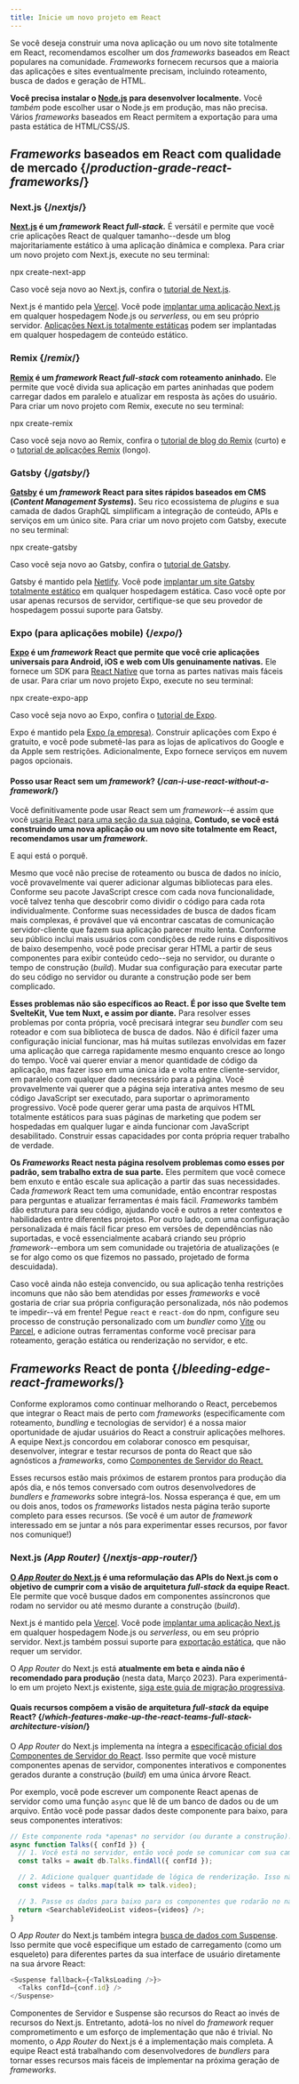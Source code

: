 ```yaml
---
title: Inicie um novo projeto em React
---
```


<Intro>

Se você deseja construir uma nova aplicação ou um novo site totalmente em React, recomendamos escolher um dos *frameworks* baseados em React populares na comunidade. *Frameworks* fornecem recursos que a maioria das aplicações e sites eventualmente precisam, incluindo roteamento, busca de dados e geração de HTML.

</Intro>

<Note>

**Você precisa instalar o [Node.js](https://nodejs.org/en/) para desenvolver localmente.** Você *também* pode escolher usar o Node.js em produção, mas não precisa. Vários *frameworks*  baseados em React permitem a exportação para uma pasta estática de HTML/CSS/JS.

</Note>

## *Frameworks* baseados em React com qualidade de mercado {/*production-grade-react-frameworks*/}

### Next.js {/*nextjs*/}

**[Next.js](https://nextjs.org/) é um *framework* React *full-stack.*** É versátil e permite que você crie aplicações React de qualquer tamanho--desde um blog majoritariamente estático à uma aplicação dinâmica e complexa. Para criar um novo projeto com Next.js, execute no seu terminal:

<TerminalBlock>
npx create-next-app
</TerminalBlock>

Caso você seja novo ao Next.js, confira o [tutorial de Next.js](https://nextjs.org/learn/foundations/about-nextjs).

Next.js é mantido pela [Vercel](https://vercel.com/). Você pode [implantar uma aplicação Next.js](https://nextjs.org/docs/deployment) em qualquer hospedagem Node.js ou *serverless*, ou em seu próprio servidor. [Aplicações Next.js totalmente estáticas](https://nextjs.org/docs/advanced-features/static-html-export) podem ser implantadas em qualquer hospedagem de conteúdo estático.

### Remix {/*remix*/}

**[Remix](https://remix.run/) é um *framework* React *full-stack* com roteamento aninhado.** Ele permite que você divida sua aplicação em partes aninhadas que podem carregar dados em paralelo e atualizar em resposta às ações do usuário. Para criar um novo projeto com Remix, execute no seu terminal:

<TerminalBlock>
npx create-remix
</TerminalBlock>

Caso você seja novo ao Remix, confira o [tutorial de blog do Remix](https://remix.run/docs/en/main/tutorials/blog) (curto) e o [tutorial de aplicações Remix](https://remix.run/docs/en/main/tutorials/jokes) (longo).

### Gatsby {/*gatsby*/}

**[Gatsby](https://www.gatsbyjs.com/) é um *framework* React para sites rápidos baseados em CMS (*Content Management Systems*).** Seu rico ecossistema de *plugins* e sua camada de dados GraphQL simplificam a integração de conteúdo, APIs e serviços em um único site. Para criar um novo projeto com Gatsby, execute no seu terminal:

<TerminalBlock>
npx create-gatsby
</TerminalBlock>

Caso você seja novo ao Gatsby, confira o [tutorial de Gatsby](https://www.gatsbyjs.com/docs/tutorial/).

Gatsby é mantido pela [Netlify](https://www.netlify.com/). Você pode [implantar um site Gatsby totalmente estático](https://www.gatsbyjs.com/docs/how-to/previews-deploys-hosting) em qualquer hospedagem estática. Caso você opte por usar apenas recursos de servidor, certifique-se que seu provedor de hospedagem possui suporte para Gatsby.

### Expo (para aplicações mobile) {/*expo*/}

**[Expo](https://expo.dev/) é um *framework* React que permite que você crie aplicações universais para Android, iOS e web com UIs genuinamente nativas.** Ele fornece um SDK para [React Native](https://reactnative.dev/) que torna as partes nativas mais fáceis de usar. Para criar um novo projeto Expo, execute no seu terminal:

<TerminalBlock>
npx create-expo-app
</TerminalBlock>

Caso você seja novo ao Expo, confira o [tutorial de Expo](https://docs.expo.dev/tutorial/introduction/).

Expo é mantido pela [Expo (a empresa)](https://expo.dev/about). Construir aplicações com Expo é gratuito, e você pode submetê-las para as lojas de aplicativos do Google e da Apple sem restrições. Adicionalmente, Expo fornece serviços em nuvem pagos opcionais.

<DeepDive>

#### Posso usar React sem um *framework*? {/*can-i-use-react-without-a-framework*/}

Você definitivamente pode usar React sem um *framework*--é assim que você [usaria React para uma seção da sua página.](/learn/add-react-to-an-existing-project#using-react-for-a-part-of-your-existing-page) **Contudo, se você está construindo uma nova aplicação ou um novo site totalmente em React, recomendamos usar um *framework*.**

E aqui está o porquê.

Mesmo que você não precise de roteamento ou busca de dados no início, você provavelmente vai querer adicionar algumas bibliotecas para eles. Conforme seu pacote JavaScript cresce com cada nova funcionalidade, você talvez tenha que descobrir como dividir o código para cada rota individualmente. Conforme suas necessidades de busca de dados ficam mais complexas, é provável que vá encontrar cascatas de comunicação servidor-cliente que fazem sua aplicação parecer muito lenta. Conforme seu público inclui mais usuários com condições de rede ruins e dispositivos de baixo desempenho, você pode precisar gerar HTML a partir de seus componentes para exibir conteúdo cedo--seja no servidor, ou durante o tempo de construção (*build*). Mudar sua configuração para executar parte do seu código no servidor ou durante a construção pode ser bem complicado.

**Esses problemas não são específicos ao React. É por isso que Svelte tem SvelteKit, Vue tem Nuxt, e assim por diante.** Para resolver esses problemas por conta própria, você precisará integrar seu *bundler* com seu roteador e com sua biblioteca de busca de dados. Não é difícil fazer uma configuração inicial funcionar, mas há muitas sutilezas envolvidas em fazer uma aplicação que carrega rapidamente mesmo enquanto cresce ao longo do tempo. Você vai querer enviar a menor quantidade de código da aplicação, mas fazer isso em uma única ida e volta entre cliente-servidor, em paralelo com qualquer dado necessário para a página. Você provavelmente vai querer que a página seja interativa antes mesmo de seu código JavaScript ser executado, para suportar o aprimoramento progressivo. Você pode querer gerar uma pasta de arquivos HTML totalmente estáticos para suas páginas de marketing que podem ser hospedadas em qualquer lugar e ainda funcionar com JavaScript desabilitado. Construir essas capacidades por conta própria requer trabalho de verdade.

**Os *Frameworks* React nesta página resolvem problemas como esses por padrão, sem trabalho extra de sua parte.** Eles permitem que você comece bem enxuto e então escale sua aplicação a partir das suas necessidades. Cada *framework* React tem uma comunidade, então encontrar respostas para perguntas e atualizar ferramentas é mais fácil. *Frameworks* também dão estrutura para seu código, ajudando você e outros a reter contextos e habilidades entre diferentes projetos. Por outro lado, com uma configuração personalizada é mais fácil ficar preso em versões de dependências não suportadas, e você essencialmente acabará criando seu próprio *framework*--embora um sem comunidade ou trajetória de atualizações (e se for algo como os que fizemos no passado, projetado de forma descuidada). 

Caso você ainda não esteja convencido, ou sua aplicação tenha restrições incomuns que não são bem atendidas por esses *frameworks* e você gostaria de criar sua própria configuração personalizada, nós não podemos te impedir--vá em frente! Pegue `react` e `react-dom` do npm, configure seu processo de construção personalizado com um *bundler* como [Vite](https://vitejs.dev/) ou [Parcel](https://parceljs.org/), e adicione outras ferramentas conforme você precisar para roteamento, geração estática ou renderização no servidor, e etc.
</DeepDive>

## *Frameworks* React de ponta {/*bleeding-edge-react-frameworks*/}

Conforme exploramos como continuar melhorando o React, percebemos que integrar o React mais de perto com *frameworks* (especificamente com roteamento, *bundling* e tecnologias de servidor) é a nossa maior oportunidade de ajudar usuários do React a construir aplicações melhores. A equipe Next.js concordou em colaborar conosco em pesquisar, desenvolver, integrar e testar recursos de ponta do React que são agnósticos a *frameworks*, como [Componentes de Servidor do React.](/blog/2023/03/22/react-labs-what-we-have-been-working-on-march-2023#react-server-components)

Esses recursos estão mais próximos de estarem prontos para produção dia após dia, e nós temos conversado com outros desenvolvedores de *bundlers* e *frameworks* sobre integrá-los. Nossa esperança é que, em um ou dois anos, todos os *frameworks* listados nesta página terão suporte completo para esses recursos. (Se você é um autor de *framework* interessado em se juntar a nós para experimentar esses recursos, por favor nos comunique!)

### Next.js *(App Router)* {/*nextjs-app-router*/}

**[O *App Router* do Next.js](https://beta.nextjs.org/docs/getting-started) é uma reformulação das APIs do Next.js com o objetivo de cumprir com a visão de arquitetura *full-stack* da equipe React.** Ele permite que você busque dados em componentes assíncronos que rodam no servidor ou até mesmo durante a construção (*build*).

Next.js é mantido pela [Vercel](https://vercel.com/). Você pode [implantar uma aplicação Next.js](https://nextjs.org/docs/deployment) em qualquer hospedagem Node.js ou *serverless*, ou em seu próprio servidor. Next.js também possui suporte para [exportação estática](https://beta.nextjs.org/docs/configuring/static-export), que não requer um servidor.
<Pitfall>

O *App Router* do Next.js está **atualmente em beta e ainda não é recomendado para produção** (nesta data, Março 2023). Para experimentá-lo em um projeto Next.js existente, [siga este guia de migração progressiva](https://beta.nextjs.org/docs/upgrade-guide#migrating-from-pages-to-app).
</Pitfall>

<DeepDive>

#### Quais recursos compõem a visão de arquitetura *full-stack* da equipe React? {/*which-features-make-up-the-react-teams-full-stack-architecture-vision*/}

O *App Router* do Next.js implementa na íntegra a [especificação oficial dos Componentes de Servidor do React](https://github.com/reactjs/rfcs/blob/main/text/0188-server-components.md). Isso permite que você misture componentes apenas de servidor, componentes interativos e componentes gerados durante a construção (*build*) em uma única árvore React.

Por exemplo, você pode escrever um componente React apenas de servidor como uma função `async` que lê de um banco de dados ou de um arquivo. Então você pode passar dados deste componente para baixo, para seus componentes interativos:

```js
// Este componente roda *apenas* no servidor (ou durante a construção).
async function Talks({ confId }) {
  // 1. Você está no servidor, então você pode se comunicar com sua camada de dados. Rotas de APIs não são necessárias.
  const talks = await db.Talks.findAll({ confId });

  // 2. Adicione qualquer quantidade de lógica de renderização. Isso não aumentará o tamanho do seu pacote JavaScript.
  const videos = talks.map(talk => talk.video);

  // 3. Passe os dados para baixo para os componentes que rodarão no navegador.
  return <SearchableVideoList videos={videos} />;
}
```

O *App Router* do Next.js também integra [busca de dados com Suspense](/blog/2022/03/29/react-v18#suspense-in-data-frameworks). Isso permite que você especifique um estado de carregamento (como um esqueleto) para diferentes partes da sua interface de usuário diretamente na sua árvore React:

```js
<Suspense fallback={<TalksLoading />}>
  <Talks confId={conf.id} />
</Suspense>
```

Componentes de Servidor e Suspense são recursos do React ao invés de recursos do Next.js. Entretanto, adotá-los no nível do *framework* requer comprometimento e um esforço de implementação que não é trivial. No momento, o *App Router* do Next.js é a implementação mais completa. A equipe React está trabalhando com desenvolvedores de *bundlers* para tornar esses recursos mais fáceis de implementar na próxima geração de *frameworks*.

</DeepDive>
